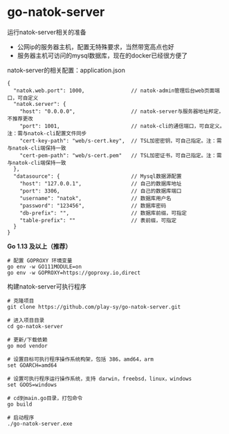 # go-natok-server


运行natok-server相关的准备
- 公网ip的服务器主机，配置无特殊要求，当然带宽高点也好
- 服务器主机可访问的mysql数据库，现在的docker已经很方便了

natok-server的相关配置：application.json

```shell
{
  "natok.web.port": 1000,               // natok·admin管理后台web页面端口，可自定义
  "natok.server": {
    "host": "0.0.0.0",                  // natok-server与服务器地址邦定，不推荐更改
    "port": 1001,                       // natok-cli的通信端口，可自定义。注：需与natok-cli配置文件同步
    "cert-key-path": "web/s-cert.key",  // TSL加密密钥，可自己指定。注：需与natok-cli端保持一致
    "cert-pem-path": "web/s-cert.pem"   // TSL加密证书，可自己指定。注：需与natok-cli端保持一致
  },
  "datasource": {                       // Mysql数据源配置
    "host": "127.0.0.1",                // 自己的数据库地址
    "port": 3306,                       // 自己的数据库端口
    "username": "natok",                // 数据库用户名
    "password": "123456",               // 数据库密码
    "db-prefix": "",                    // 数据库前缀，可指定
    "table-prefix": ""                  // 表前缀，可指定
  }
}
```



**Go 1.13 及以上（推荐）**
```shell
# 配置 GOPROXY 环境变量
go env -w GO111MODULE=on
go env -w GOPROXY=https://goproxy.io,direct
```

构建natok-server可执行程序

```shell
# 克隆项目
git clone https://github.com/play-sy/go-natok-server.git

# 进入项目目录
cd go-natok-server

# 更新/下载依赖
go mod vendor

# 设置目标可执行程序操作系统构架，包括 386，amd64，arm
set GOARCH=amd64

# 设置可执行程序运行操作系统，支持 darwin，freebsd，linux，windows
set GOOS=windows

# cd到main.go目录，打包命令
go build

# 启动程序
./go-natok-server.exe
```

